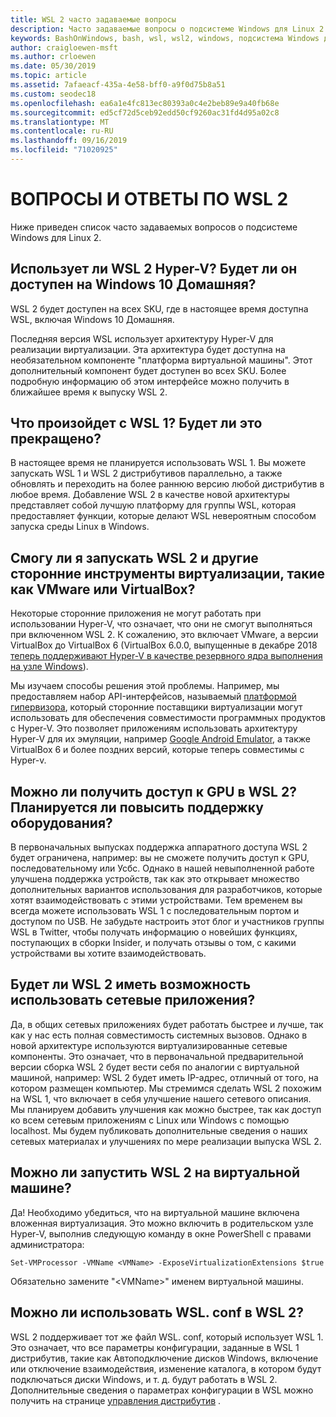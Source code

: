 ```yaml
---
title: WSL 2 часто задаваемые вопросы
description: Часто задаваемые вопросы о подсистеме Windows для Linux 2
keywords: BashOnWindows, bash, wsl, wsl2, windows, подсистема Windows для Linux, windowssubsystem, ubuntu, debian, suse, windows 10, установка
author: craigloewen-msft
ms.author: crloewen
ms.date: 05/30/2019
ms.topic: article
ms.assetid: 7afaeacf-435a-4e58-bff0-a9f0d75b8a51
ms.custom: seodec18
ms.openlocfilehash: ea6a1e4fc813ec80393a0c4e2beb89e9a40fb68e
ms.sourcegitcommit: ed5cf72d5ceb92edd50cf9260ac31fd4d95a02c8
ms.translationtype: MT
ms.contentlocale: ru-RU
ms.lasthandoff: 09/16/2019
ms.locfileid: "71020925"
---
```

# <a name="wsl-2-faq"></a>ВОПРОСЫ И ОТВЕТЫ ПО WSL 2

Ниже приведен список часто задаваемых вопросов о подсистеме Windows для Linux 2.

## <a name="does-wsl-2-use-hyper-v-will-it-be-available-on-windows-10-home"></a>Использует ли WSL 2 Hyper-V? Будет ли он доступен на Windows 10 Домашняя?

WSL 2 будет доступен на всех SKU, где в настоящее время доступна WSL, включая Windows 10 Домашняя.

Последняя версия WSL использует архитектуру Hyper-V для реализации виртуализации. Эта архитектура будет доступна на необязательном компоненте "платформа виртуальной машины". Этот дополнительный компонент будет доступен во всех SKU. Более подробную информацию об этом интерфейсе можно получить в ближайшее время к выпуску WSL 2.

## <a name="what-will-happen-to-wsl-1-will-it-be-abandoned"></a>Что произойдет с WSL 1? Будет ли это прекращено?

В настоящее время не планируется использовать WSL 1. Вы можете запускать WSL 1 и WSL 2 дистрибутивов параллельно, а также обновлять и переходить на более раннюю версию любой дистрибутив в любое время. Добавление WSL 2 в качестве новой архитектуры представляет собой лучшую платформу для группы WSL, которая предоставляет функции, которые делают WSL невероятным способом запуска среды Linux в Windows.

## <a name="will-i-be-able-to-run-wsl-2-and-other-3rd-party-virtualization-tools-such-as-vmware-or-virtualbox"></a>Смогу ли я запускать WSL 2 и другие сторонние инструменты виртуализации, такие как VMware или VirtualBox?

Некоторые сторонние приложения не могут работать при использовании Hyper-V, что означает, что они не смогут выполняться при включенном WSL 2. К сожалению, это включает VMware, а версии VirtualBox до VirtualBox 6 (VirtualBox 6.0.0, выпущенные в декабре 2018 [теперь поддерживают Hyper-V в качестве резервного ядра выполнения на узле Windows][1]).

Мы изучаем способы решения этой проблемы. Например, мы предоставляем набор API-интерфейсов, называемый [платформой гипервизора][2], который сторонние поставщики виртуализации могут использовать для обеспечения совместимости программных продуктов с Hyper-V. Это позволяет приложениям использовать архитектуру Hyper-V для их эмуляции, например [Google Android Emulator][3], а также VirtualBox 6 и более поздних версий, которые теперь совместимы с Hyper-v.

## <a name="can-i-access-the-gpu-in-wsl-2-are-there-plans-to-increase-hardware-support"></a>Можно ли получить доступ к GPU в WSL 2? Планируется ли повысить поддержку оборудования?

В первоначальных выпусках поддержка аппаратного доступа WSL 2 будет ограничена, например: вы не сможете получить доступ к GPU, последовательному или Усбс. Однако в нашей невыполненной работе улучшена поддержка устройств, так как это открывает множество дополнительных вариантов использования для разработчиков, которые хотят взаимодействовать с этими устройствами. Тем временем вы всегда можете использовать WSL 1 с последовательным портом и доступом по USB. Не забудьте настроить этот блог и участников группы WSL в Twitter, чтобы получать информацию о новейших функциях, поступающих в сборки Insider, и получать отзывы о том, с какими устройствами вы хотите взаимодействовать.

## <a name="will-wsl-2-be-able-to-use-networking-applications"></a>Будет ли WSL 2 иметь возможность использовать сетевые приложения?

Да, в общих сетевых приложениях будет работать быстрее и лучше, так как у нас есть полная совместимость системных вызовов. Однако в новой архитектуре используются виртуализированные сетевые компоненты. Это означает, что в первоначальной предварительной версии сборка WSL 2 будет вести себя по аналогии с виртуальной машиной, например: WSL 2 будет иметь IP-адрес, отличный от того, на котором размещен компьютер. Мы стремимся сделать WSL 2 похожим на WSL 1, что включает в себя улучшение нашего сетевого описания. Мы планируем добавить улучшения как можно быстрее, так как доступ ко всем сетевым приложениям с Linux или Windows с помощью localhost. Мы будем публиковать дополнительные сведения о наших сетевых материалах и улучшениях по мере реализации выпуска WSL 2.

## <a name="can-i-run-wsl-2-in-a-virtual-machine"></a>Можно ли запустить WSL 2 на виртуальной машине?

Да! Необходимо убедиться, что на виртуальной машине включена вложенная виртуализация. Это можно включить в родительском узле Hyper-V, выполнив следующую команду в окне PowerShell с правами администратора:

`Set-VMProcessor -VMName <VMName> -ExposeVirtualizationExtensions $true`

Обязательно замените "&lt;VMName&gt;" именем виртуальной машины.

## <a name="can-i-use-wslconf-in-wsl-2"></a>Можно ли использовать WSL. conf в WSL 2?

WSL 2 поддерживает тот же файл WSL. conf, который использует WSL 1. Это означает, что все параметры конфигурации, заданные в WSL 1 дистрибутив, такие как Автоподключение дисков Windows, включение или отключение взаимодействия, изменение каталога, в котором будут подключаться диски Windows, и т. д. будут работать в WSL 2. Дополнительные сведения о параметрах конфигурации в WSL можно получить на странице [управления дистрибутив](./wsl-config.md) . 

 [1]: https://www.virtualbox.org/wiki/Changelog-6.0
 [2]: https://docs.microsoft.com/en-us/virtualization/api/
 [3]: https://devblogs.microsoft.com/visualstudio/hyper-v-android-emulator-support/
